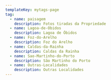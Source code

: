 ```yaml
---
templateKey: mytags-page
tag:
  - name: paisagem
    description: Fotos tiradas da Propriedade
  - name: Lagoa-de-Obidos
    description: Lagoa de Óbidos
  - name: Foz-do-Arelho
    description: Foz do Arelho
  - name: Caldas-da-Rainha
    description: Caldas da Rainha
  - name: Sao-Martinho-do-Porto
    description: São Martinho do Porto
  - name: Outras-Localidades
    description: Outras Localidades
---
```

